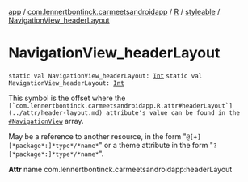 [app](../../../index.md) / [com.lennertbontinck.carmeetsandroidapp](../../index.md) / [R](../index.md) / [styleable](index.md) / [NavigationView_headerLayout](./-navigation-view_header-layout.md)

# NavigationView_headerLayout

`static val NavigationView_headerLayout: `[`Int`](https://kotlinlang.org/api/latest/jvm/stdlib/kotlin/-int/index.html)
`static val NavigationView_headerLayout: `[`Int`](https://kotlinlang.org/api/latest/jvm/stdlib/kotlin/-int/index.html)

This symbol is the offset where the ``[`com.lennertbontinck.carmeetsandroidapp.R.attr#headerLayout`](../attr/header-layout.md) attribute's value can be found in the ``[`#NavigationView`](-navigation-view.md) array.

May be a reference to another resource, in the form "`@[+][*package*:]*type*/*name*`" or a theme attribute in the form "`?[*package*:]*type*/*name*`".

**Attr**
name com.lennertbontinck.carmeetsandroidapp:headerLayout

